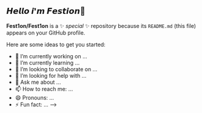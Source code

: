 

## 𝙃𝙚𝙡𝙡𝙤 𝙞❜𝙢 𝙁𝙚𝙨𝙩𝙞𝙤𝙣👋
**Fest1on/Fest1on** is a ✨ _special_ ✨ repository because its `README.md` (this file) appears on your GitHub profile.

Here are some ideas to get you started:

- 🔭 I’m currently working on ...
- 🌱 I’m currently learning ...
- 👯 I’m looking to collaborate on ...
- 🤔 I’m looking for help with ...
- 💬 Ask me about ...
- 📫 How to reach me: ...
- 😄 Pronouns: ...
- ⚡ Fun fact: ...
-->

